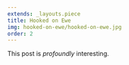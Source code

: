 ```yaml
---
extends: _layouts.piece
title: Hooked on Ewe
img: hooked-on-ewe/hooked-on-ewe.jpg
order: 2
---
```


This post is *profoundly* interesting.
